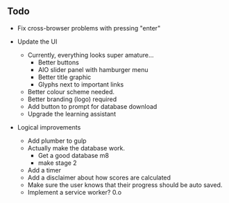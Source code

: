 ## Todo

* Fix cross-browser problems with pressing "enter"

* Update the UI
    - Currently, everything looks super amature...
        + Better buttons
        + AIO slider panel with hamburger menu
        + Better title graphic
        + Glyphs next to important links
    - Better colour scheme needed.
    - Better branding (logo) required
    - Add button to prompt for database download
    - Upgrade the learning assistant

* Logical improvements
    - Add plumber to gulp
    - Actually make the database work.
        + Get a good database m8
        + make stage 2
    - Add a timer
    - Add a disclaimer about how scores are calculated
    - Make sure the user knows that their progress should be auto saved.
    - Implement a service worker? 0.o